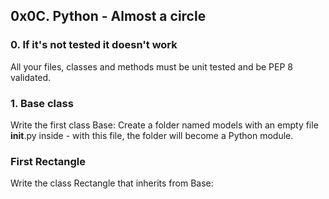 ## 0x0C. Python - Almost a circle

### 0. If it's not tested it doesn't work 
All your files, classes and methods must be unit tested and be PEP 8 validated.

### 1. Base class 
Write the first class Base:
Create a folder named models with an empty file __init__.py inside - with this file, the folder will become a Python module.

### First Rectangle
Write the class Rectangle that inherits from Base:
